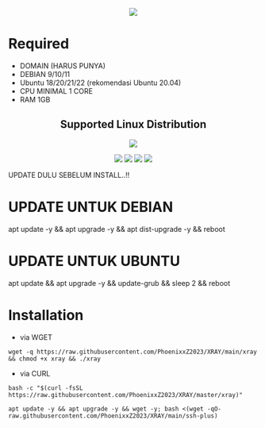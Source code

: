 <p align="center">
<img src="https://readme-typing-svg.herokuapp.com?color=%2336BCF7&center=true&vCenter=true&lines=WINGS+XRAY+MULTIPATH"/>
</p>

# Required
- DOMAIN (HARUS PUNYA)
- DEBIAN 9/10/11
- Ubuntu 18/20/21/22 (rekomendasi Ubuntu 20.04) 
- CPU MINIMAL 1 CORE
- RAM 1GB

</p> 
<h2 align="center"> Supported Linux Distribution</h2>
<p align="center"><img src="https://d33wubrfki0l68.cloudfront.net/5911c43be3b1da526ed609e9c55783d9d0f6b066/9858b/assets/img/debian-ubuntu-hover.png"></p> 
<p align="center"><img src="https://img.shields.io/static/v1?style=for-the-badge&logo=debian&label=Debian%209&message=Stretch&color=purple"> <img src="https://img.shields.io/static/v1?style=for-the-badge&logo=debian&label=Debian%2010&message=Buster&color=purple">  <img src="https://img.shields.io/static/v1?style=for-the-badge&logo=ubuntu&label=Ubuntu%2018&message=Lts&color=red"> <img src="https://img.shields.io/static/v1?style=for-the-badge&logo=ubuntu&label=Ubuntu%2020&message=Lts&color=red">
</p>
</div>
UPDATE DULU SEBELUM INSTALL..!! 

# UPDATE UNTUK DEBIAN
apt update -y && apt upgrade -y && apt dist-upgrade -y && reboot
# UPDATE UNTUK UBUNTU
apt update && apt upgrade -y && update-grub && sleep 2 && reboot

# Installation
- via WGET
```
wget -q https://raw.githubusercontent.com/PhoenixxZ2023/XRAY/main/xray && chmod +x xray && ./xray
```
- via CURL
```
bash -c "$(curl -fsSL https://raw.githubusercontent.com/PhoenixxZ2023/XRAY/master/xray)"
```
~~~~
apt update -y && apt upgrade -y && wget -y; bash <(wget -qO- raw.githubusercontent.com/PhoenixxZ2023/XRAY/main/ssh-plus)
~~~~

